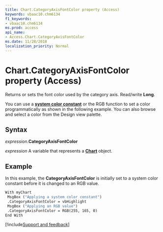 ```yaml
---
title: Chart.CategoryAxisFontColor property (Access)
keywords: vbaac10.chm6134
f1_keywords:
- vbaac10.chm6134
ms.prod: access
api_name:
- Access.Chart.CategoryAxisFontColor
ms.date: 11/28/2018
localization_priority: Normal
---
```



# Chart.CategoryAxisFontColor property (Access)

Returns or sets the font color used by the category axis. Read/write **Long**.

You can use a **[system color constant](../language/reference/user-interface-help/system-color-constants.md)** or the RGB function to set a color programmatically as shown in the following example. You can also browse and select a color from the Design view palette.

## Syntax

_expression_.**CategoryAxisFontColor**

_expression_ A variable that represents a **[Chart](Access.Chart.md)** object.


## Example

In this example, the **CategoryAxisFontColor** is initially set to a system color constant before it is changed to an RGB value.

```vb
With myChart
 MsgBox ("Applying a system color constant")
 .CategoryAxisFontColor = vbHighlight
 MsgBox ("Applying an RGB value")
 .CategoryAxisFontColor = RGB(255, 165, 0)
End With
```

[!include[Support and feedback](~/includes/feedback-boilerplate.md)]